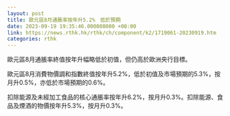 ```yaml
---
layout: post
title: 歐元區8月通脹率按年升5.2%　低於預期
date: 2023-09-19 19:35:46.000000000 +08:00
link: https://news.rthk.hk/rthk/ch/component/k2/1719061-20230919.htm
categories: rthk
---
```


歐元區8月通脹率終值按年升幅略低於初值，但仍高於歐洲央行目標。

歐元區8月消費物價調和指數終值按年升5.2%，低於初值及市場預期的5.3%，按月升0.5%，亦低於市場預期的0.6%。

扣除能源及未經加工食品的核心通脹率按年升6.2%，按月升0.3%。扣除能源、食品及煙酒的物價按年升5.3%，按月升0.3%。
